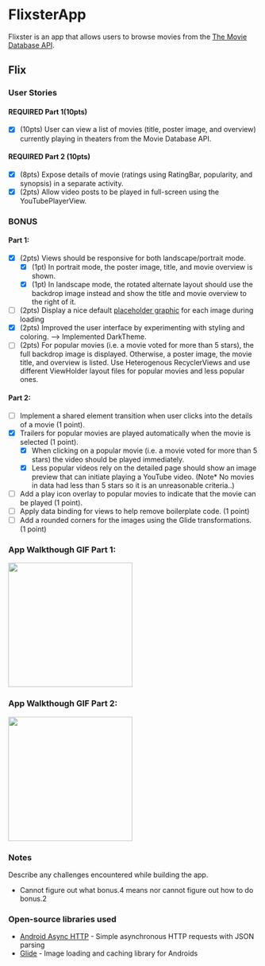 # FlixsterApp
Flixster is an app that allows users to browse movies from the [The Movie Database API](http://docs.themoviedb.apiary.io/#).

## Flix 

### User Stories

#### REQUIRED Part 1(10pts)
- [x] (10pts) User can view a list of movies (title, poster image, and overview) currently playing in theaters from the Movie Database API.

#### REQUIRED Part 2 (10pts)
- [x] (8pts) Expose details of movie (ratings using RatingBar, popularity, and synopsis) in a separate activity.
- [x] (2pts) Allow video posts to be played in full-screen using the YouTubePlayerView.

### BONUS

#### Part 1:
- [x] (2pts) Views should be responsive for both landscape/portrait mode.
   - [x] (1pt) In portrait mode, the poster image, title, and movie overview is shown.
   - [x] (1pt) In landscape mode, the rotated alternate layout should use the backdrop image instead and show the title and movie overview to the right of it.
- [ ] (2pts) Display a nice default [placeholder graphic](https://guides.codepath.org/android/Displaying-Images-with-the-Glide-Library#advanced-usage) for each image during loading
- [x] (2pts) Improved the user interface by experimenting with styling and coloring. --> Implemented DarkTheme.
- [ ] (2pts) For popular movies (i.e. a movie voted for more than 5 stars), the full backdrop image is displayed. Otherwise, a poster image, the movie title, and overview is listed. Use Heterogenous RecyclerViews and use different ViewHolder layout files for popular movies and less popular ones.

#### Part 2:
- [ ] Implement a shared element transition when user clicks into the details of a movie (1 point).
- [x] Trailers for popular movies are played automatically when the movie is selected (1 point).
  - [x] When clicking on a popular movie (i.e. a movie voted for more than 5 stars) the video should be played immediately.
  - [x] Less popular videos rely on the detailed page should show an image preview that can initiate playing a YouTube video.
        (Note* No movies in data had less than 5 stars so it is an unreasonable criteria..)
- [ ] Add a play icon overlay to popular movies to indicate that the movie can be played (1 point).
- [ ] Apply data binding for views to help remove boilerplate code. (1 point)
- [ ] Add a rounded corners for the images using the Glide transformations. (1 point)

### App Walkthough GIF Part 1:

<img src="https://github.com/Jamswhat2/FlixsterApp/blob/master/Flixster_app_walkthrough_part1.gif" width=250><br>

### App Walkthough GIF Part 2:

<img src="https://github.com/Jamswhat2/FlixsterApp/blob/master/Flixster_app_walkthrough_part2.gif" width=250><br>


### Notes
Describe any challenges encountered while building the app.
- Cannot figure out what bonus.4 means nor cannot figure out how to do bonus.2

### Open-source libraries used

- [Android Async HTTP](https://github.com/codepath/CPAsyncHttpClient) - Simple asynchronous HTTP requests with JSON parsing
- [Glide](https://github.com/bumptech/glide) - Image loading and caching library for Androids
